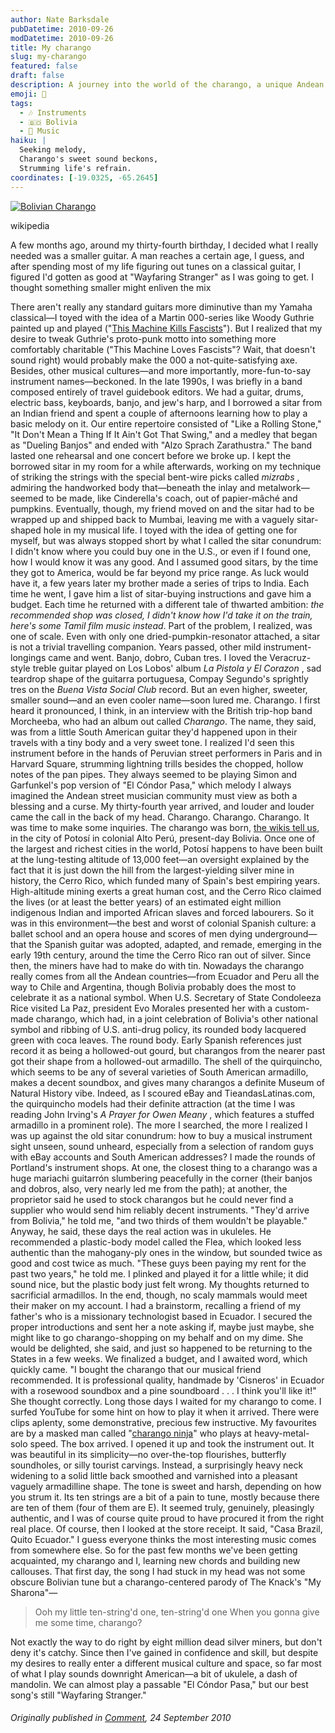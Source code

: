 ```yaml
---
author: Nate Barksdale
pubDatetime: 2010-09-26
modDatetime: 2010-09-26
title: My charango
slug: my-charango
featured: false
draft: false
description: A journey into the world of the charango, a unique Andean instrument, as I reflect on my musical exploration and the cultural significance behind it.
emoji: 🎸
tags:
  - 🎶 Instruments
  - 🇧🇴 Bolivia
  - 🎵 Music
haiku: |
  Seeking melody,  
  Charango's sweet sound beckons,  
  Strumming life's refrain.
coordinates: [-19.0325, -65.2645]
---
```


[![Bolivian Charango](https://www.natebarksdale.com/wp-content/uploads/2010/09/charango_530.jpg)](https://www.natebarksdale.com/wp-content/uploads/2010/09/charango_530.jpg)

wikipedia

A few months ago, around my thirty-fourth birthday, I decided what I really needed was a smaller guitar. A man reaches a certain age, I guess, and after spending most of my life figuring out tunes on a classical guitar, I figured I'd gotten as good at "Wayfaring Stranger" as I was going to get. I thought something smaller might enliven the mix

There aren't really any standard guitars more diminutive than my Yamaha classical—I toyed with the idea of a Martin 000-series like Woody Guthrie painted up and played ("[This Machine Kills Fascists](http://aconversationoncool.tumblr.com/post/1098218886/this-machine-kills-fascists-woody-guthrie)"). But I realized that my desire to tweak Guthrie's proto-punk motto into something more comfortably charitable ("This Machine Loves Fascists"? Wait, that doesn't sound right) would probably make the 000 a not-quite-satisfying axe. Besides, other musical cultures—and more importantly, more-fun-to-say instrument names—beckoned. In the late 1990s, I was briefly in a band composed entirely of travel guidebook editors. We had a guitar, drums, electric bass, keyboards, banjo, and jew's harp, and I borrowed a sitar from an Indian friend and spent a couple of afternoons learning how to play a basic melody on it. Our entire repertoire consisted of "Like a Rolling Stone," "It Don't Mean a Thing If It Ain't Got That Swing," and a medley that began as "Dueling Banjos" and ended with "Alzo Sprach Zarathustra." The band lasted one rehearsal and one concert before we broke up. I kept the borrowed sitar in my room for a while afterwards, working on my technique of striking the strings with the special bent-wire picks called _mizrabs_ , admiring the handworked body that—beneath the inlay and metalwork—seemed to be made, like Cinderella's coach, out of papier-mâché and pumpkins. Eventually, though, my friend moved on and the sitar had to be wrapped up and shipped back to Mumbai, leaving me with a vaguely sitar-shaped hole in my musical life. I toyed with the idea of getting one for myself, but was always stopped short by what I called the sitar conundrum: I didn't know where you could buy one in the U.S., or even if I found one, how I would know it was any good. And I assumed good sitars, by the time they got to America, would be far beyond my price range. As luck would have it, a few years later my brother made a series of trips to India. Each time he went, I gave him a list of sitar-buying instructions and gave him a budget. Each time he returned with a different tale of thwarted ambition: _the recommended shop was closed, I didn't know how I'd take it on the train, here's some Tamil film music instead_. Part of the problem, I realized, was one of scale. Even with only one dried-pumpkin-resonator attached, a sitar is not a trivial travelling companion. Years passed, other mild instrument-longings came and went. Banjo, dobro, Cuban tres. I loved the Veracruz-style treble guitar played on Los Lobos' album _La Pistola y El Corazon_ , sad teardrop shape of the guitarra portuguesa, Compay Segundo's sprightly tres on the _Buena Vista Social Club_ record. But an even higher, sweeter, smaller sound—and an even cooler name—soon lured me. Charango. I first heard it pronounced, I think, in an interview with the British trip-hop band Morcheeba, who had an album out called _Charango_. The name, they said, was from a little South American guitar they'd happened upon in their travels with a tiny body and a very sweet tone. I realized I'd seen this instrument before in the hands of Peruvian street performers in Paris and in Harvard Square, strumming lightning trills besides the chopped, hollow notes of the pan pipes. They always seemed to be playing Simon and Garfunkel's pop version of "El Cóndor Pasa," which melody I always imagined the Andean street musician community must view as both a blessing and a curse. My thirty-fourth year arrived, and louder and louder came the call in the back of my head. Charango. Charango. Charango. It was time to make some inquiries. The charango was born, [the wikis tell us](http://en.wikipedia.org/wiki/Charango), in the city of Potosí in colonial Alto Perú, present-day Bolivia. Once one of the largest and richest cities in the world, Potosí happens to have been built at the lung-testing altitude of 13,000 feet—an oversight explained by the fact that it is just down the hill from the largest-yielding silver mine in history, the Cerro Rico, which funded many of Spain's best empiring years. High-altitude mining exerts a great human cost, and the Cerro Rico claimed the lives (or at least the better years) of an estimated eight million indigenous Indian and imported African slaves and forced labourers. So it was in this environment—the best and worst of colonial Spanish culture: a ballet school and an opera house and scores of men dying underground—that the Spanish guitar was adopted, adapted, and remade, emerging in the early 19th century, around the time the Cerro Rico ran out of silver. Since then, the miners have had to make do with tin. Nowadays the charango really comes from all the Andean countries—from Ecuador and Peru all the way to Chile and Argentina, though Bolivia probably does the most to celebrate it as a national symbol. When U.S. Secretary of State Condoleeza Rice visited La Paz, president Evo Morales presented her with a custom-made charango, which had, in a joint celebration of Bolivia's other national symbol and ribbing of U.S. anti-drug policy, its rounded body lacquered green with coca leaves. The round body. Early Spanish references just record it as being a hollowed-out gourd, but charangos from the nearer past got their shape from a hollowed-out armadillo. The shell of the quirquincho, which seems to be any of several varieties of South American armadillo, makes a decent soundbox, and gives many charangos a definite Museum of Natural History vibe. Indeed, as I scoured eBay and TieandasLatinas.com, the quirquincho models had their definite attraction (at the time I was reading John Irving's _A Prayer for Owen Meany_ , which features a stuffed armadillo in a prominent role). The more I searched, the more I realized I was up against the old sitar conundrum: how to buy a musical instrument sight unseen, sound unheard, especially from a selection of random guys with eBay accounts and South American addresses? I made the rounds of Portland's instrument shops. At one, the closest thing to a charango was a huge mariachi guitarrón slumbering peacefully in the corner (their banjos and dobros, also, very nearly led me from the path); at another, the proprietor said he used to stock charangos but he could never find a supplier who would send him reliably decent instruments. "They'd arrive from Bolivia," he told me, "and two thirds of them wouldn't be playable." Anyway, he said, these days the real action was in ukuleles. He recommended a plastic-body model called the Flea, which looked less authentic than the mahogany-ply ones in the window, but sounded twice as good and cost twice as much. "These guys been paying my rent for the past two years," he told me. I plinked and played it for a little while; it did sound nice, but the plastic body just felt wrong. My thoughts returned to sacrificial armadillos. In the end, though, no scaly mammals would meet their maker on my account. I had a brainstorm, recalling a friend of my father's who is a missionary technologist based in Ecuador. I secured the proper introductions and sent her a note asking if, maybe just maybe, she might like to go charango-shopping on my behalf and on my dime. She would be delighted, she said, and just so happened to be returning to the States in a few weeks. We finalized a budget, and I awaited word, which quickly came. "I bought the charango that our musical friend recommended. It is professional quality, handmade by 'Cisneros' in Ecuador with a rosewood soundbox and a pine soundboard . . . I think you'll like it!" She thought correctly. Long those days I waited for my charango to come. I surfed YouTube for some hint on how to play it when it arrived. There were clips aplenty, some demonstrative, precious few instructive. My favourites are by a masked man called "[charango ninja](http://www.youtube.com/watch?v=LWKkacSgxlg)" who plays at heavy-metal-solo speed. The box arrived. I opened it up and took the instrument out. It was beautiful in its simplicity—no over-the-top flourishes, butterfly soundholes, or silly tourist carvings. Instead, a surprisingly heavy neck widening to a solid little back smoothed and varnished into a pleasant vaguely armadilline shape. The tone is sweet and harsh, depending on how you strum it. Its ten strings are a bit of a pain to tune, mostly because there are ten of them (four of them are E). It seemed truly, genuinely, pleasingly authentic, and I was of course quite proud to have procured it from the right real place. Of course, then I looked at the store receipt. It said, "Casa Brazil, Quito Ecuador." I guess everyone thinks the most interesting music comes from somewhere else. So for the past few months we've been getting acquainted, my charango and I, learning new chords and building new callouses. That first day, the song I had stuck in my head was not some obscure Bolivian tune but a charango-centered parody of The Knack's "My Sharona"—

> Ooh my little ten-string'd one, ten-string'd one When you gonna give me some time, charango?

Not exactly the way to do right by eight million dead silver miners, but don't deny it's catchy. Since then I've gained in confidence and skill, but despite my desires to really enter a different musical culture and space, so far most of what I play sounds downright American—a bit of ukulele, a dash of mandolin. We can almost play a passable "El Cóndor Pasa," but our best song's still "Wayfaring Stranger."

###### Originally published in [_Comment_](http://www.cardus.ca/comment/article/2212/), 24 September 2010

